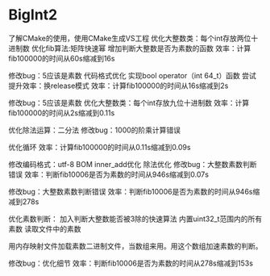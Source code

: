 ﻿# BigInt2

了解CMake的使用，使用CMake生成VS工程
优化大整数类：每个int存放两位十进制数
优化fib算法:矩阵快速幂
增加判断大整数是否为素数的函数
效率：计算fib100000的时间从60s缩减到16s

修改bug：5应该是素数
代码格式优化
实现bool operator（int 64_t）函数
尝试提升效率：换release模式
效率：计算fib100000的时间从16s缩减到2s

修改bug：5应该是素数
优化大整数类：每个int存放九位十进制数
效率：计算fib100000的时间从2s缩减到0.11s

优化除法运算：二分法
修改bug：1000的阶乘计算错误

优化循环
效率：计算fib100000的时间从0.11s缩减到0.09s

修改编码格式：utf-8 BOM
inner_add优化
除法优化
修改bug：大整数素数判断错误
效率：判断fib10006是否为素数的时间从946s缩减到0.07s

修改bug：大整数素数判断错误
效率：判断fib10006是否为素数的时间从946s缩减到278s

优化素数判断：
加入判断大整数能否被3除的快速算法
内置uint32_t范围内的所有素数
读取文件中的素数

用内存映射文件加载素数二进制文件，当数组来用。用这个数组加速素数的判断。

修改bug：优化细节
效率：判断fib10006是否为素数的时间从278s缩减到153s
